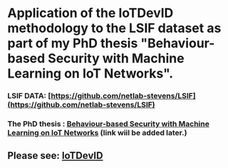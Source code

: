 # Application of the IoTDevID methodology to the LSIF dataset as part of my PhD thesis "Behaviour-based Security with Machine Learning on IoT Networks". 

### LSIF DATA: [https://github.com/netlab-stevens/LSIF](https://github.com/netlab-stevens/LSIF)
### The PhD thesis  : [Behaviour-based Security with Machine Learning on IoT Networks](https://github.com/kahramankostas/IoTDevID-with-LSIF/) (link wiil be added later.)


## Please see:  [IoTDevID](https://github.com/kahramankostas/IoTDevIDv2/)
